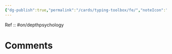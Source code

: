 ```yaml
---
{"dg-publish":true,"permalink":"/cards/typing-toolbox/fe/","noteIcon":"","created":"2023-02-26T21:13:43.805+01:00","updated":"2023-04-08T13:29:07.839+02:00"}
---
```


Ref :: 
#on/depthpsychology 

# Comments 
<script src="https://utteranc.es/client.js"
        repo="Heart4sides/Comment_Section"
        issue-term="pathname"
        theme="gruvbox-dark"
        crossorigin="anonymous"
        async>
</script>